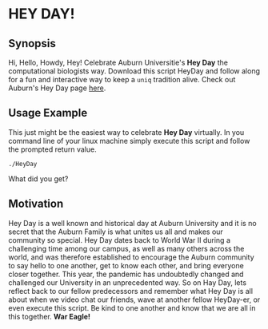 # HEY DAY!
## Synopsis
Hi, Hello, Howdy, Hey! Celebrate Auburn Universitie's **Hey Day** the computational biologists way. Download this script HeyDay and follow along for a fun and interactive way to keep a `uniq` tradition alive. Check out Auburn's Hey Day page [here](http://sga.auburn.edu/hey-day/).

## Usage Example
This just might be the easiest way to celebrate **Hey Day** virtually. In you command line of your linux machine simply execute this script and follow the prompted return value.

```Shell
./HeyDay
```
What did you get?

## Motivation
Hey Day is a well known and historical day at Auburn University and it is no secret that the Auburn Family is what unites us all and makes our community so special. Hey Day dates back to World War II during a challenging time among our campus, as well as many others across the world, and was therefore established to encourage the Auburn community to say hello to one another, get to know each other, and bring everyone closer together. This year, the pandemic has undoubtedly changed and challenged our University in an unprecedented way. So on Hay Day, lets reflect back to our fellow predecessors and remember what Hey Day is all about when we video chat our friends, wave at another fellow HeyDay-er, or even execute this script. Be kind to one another and know that we are all in this together. **War Eagle!** 
